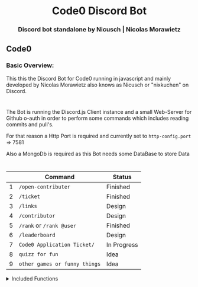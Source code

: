 <div align="center">
<h1>Code0 Discord Bot</h1>
<h3>Discord bot standalone by Nicusch | Nicolas Morawietz</h3>
</div>

## Code0

### Basic Overview:

This this the Discord Bot for Code0 running in javascript and mainly developed by Nicolas Morawietz also knows as Nicusch or "nixkuchen" on Discord.
#
The Bot is running the Discord.js Client instance and a small Web-Server for Github o-auth in order to perform some commands which includes reading commits and pull's.

For that reason a Http Port is required and currently set to `http-config.port` => 7581

Also a MongoDb is required as this Bot needs some DataBase to store Data
#


|     | Command                                      | Status       |
| --- | ---------------------------------------------| ------------ |
| 1   | `/open-contributer`                          | Finished     |
| 2   | `/ticket`                                    | Finished     |
| 3   | `/links`                                     | Design       |
| 4   | `/contributor`                               | Design       |
| 5   | `/rank` or `/rank @user`                     | Finished     |
| 6   | `/leaderboard`                               | Design     |
| 7   | `Code0 Application Ticket/`                  | In Progress  |
| 8   | `quizz for fun`                              | Idea         |
| 9   | `other games or funny things`                | Idea         |


<details>
<summary>Included Functions</summary>

1. <span style="color:green;">Auto script command upload</span>
2. <span style="color:green;">Web server for o-auth github</span>
3. <span style="color:green;">Check Languages pack's for missing entries</span>
4. <span style="color:green;">Xp on Interaction</span>

</details>